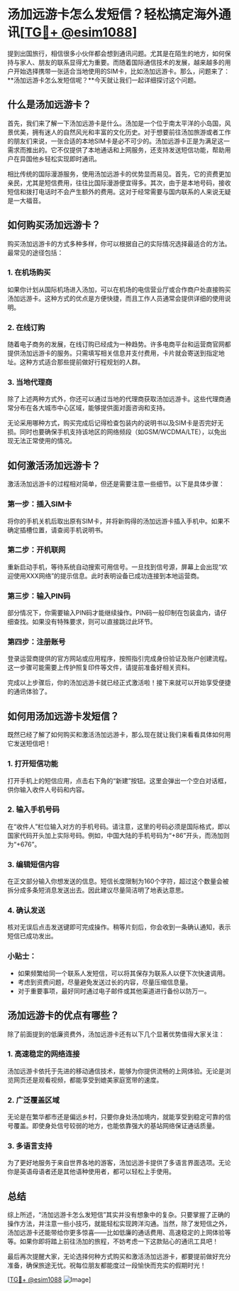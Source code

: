 # 汤加远游卡怎么发短信？轻松搞定海外通讯[[TG💪+ @esim1088](https://t.me/s/esim1088)]

提到出国旅行，相信很多小伙伴都会想到通讯问题。尤其是在陌生的地方，如何保持与家人、朋友的联系显得尤为重要。而随着国际通信技术的发展，越来越多的用户开始选择携带一张适合当地使用的SIM卡，比如汤加远游卡。那么，问题来了：**汤加远游卡怎么发短信呢？**今天就让我们一起详细探讨这个问题。

## 什么是汤加远游卡？

首先，我们来了解一下汤加远游卡是什么。汤加是一个位于南太平洋的小岛国，风景优美，拥有迷人的自然风光和丰富的文化历史。对于想要前往汤加旅游或者工作的朋友们来说，一张合适的本地SIM卡是必不可少的。汤加远游卡正是为满足这一需求而推出的。它不仅提供了本地通话和上网服务，还支持发送短信功能，帮助用户在异国他乡轻松实现即时通讯。

相比传统的国际漫游服务，使用汤加远游卡的优势显而易见。首先，它的资费更加亲民，尤其是短信费用，往往比国际漫游便宜得多。其次，由于是本地号码，接收短信和拨打电话时不会产生额外的费用。这对于经常需要与国内联系的人来说无疑是一大福音。

## 如何购买汤加远游卡？

购买汤加远游卡的方式多种多样，你可以根据自己的实际情况选择最适合的方法。最常见的途径包括：

### 1. 在机场购买
如果你计划从国际机场进入汤加，可以在机场的电信营业厅或合作商户处直接购买汤加远游卡。这种方式的优点是方便快捷，而且工作人员通常会提供详细的使用说明。

### 2. 在线订购
随着电子商务的发展，在线订购已经成为一种趋势。许多电商平台和运营商官网都提供汤加远游卡的服务。只需填写相关信息并支付费用，卡片就会寄送到指定地址。这种方式适合那些提前做好行程规划的人群。

### 3. 当地代理商
除了上述两种方式外，你还可以通过当地的代理商获取汤加远游卡。这些代理商通常分布在各大城市中心区域，能够提供面对面咨询和支持。

无论采用哪种方式，购买完成后记得检查包装内的说明书以及SIM卡是否完好无损。同时也要确保手机支持该地区的网络频段（如GSM/WCDMA/LTE），以免出现无法正常使用的情况。

## 如何激活汤加远游卡？

激活汤加远游卡的过程相对简单，但还是需要注意一些细节。以下是具体步骤：

### 第一步：插入SIM卡
将你的手机关机后取出原有SIM卡，并将新购得的汤加远游卡插入手机中。如果不确定插槽位置，请查阅手机说明书。

### 第二步：开机联网
重新启动手机，等待系统自动搜索可用信号。一旦找到信号源，屏幕上会出现“欢迎使用XXX网络”的提示信息。此时表明设备已成功连接到本地运营商。

### 第三步：输入PIN码
部分情况下，你需要输入PIN码才能继续操作。PIN码一般印制在包装盒内，请仔细查找。如果没有特殊要求，则可以直接跳过此环节。

### 第四步：注册账号
登录运营商提供的官方网站或应用程序，按照指引完成身份验证及账户创建流程。这一步骤可能需要上传护照复印件等文件，请提前准备好相关资料。

完成以上步骤后，你的汤加远游卡就已经正式激活啦！接下来就可以开始享受便捷的通讯体验了。

## 如何用汤加远游卡发短信？

既然已经了解了如何购买和激活汤加远游卡，那么现在就让我们来看看具体如何用它发送短信吧！

### 1. 打开短信功能
打开手机上的短信应用，点击右下角的“新建”按钮。这里会弹出一个空白对话框，供你输入收件人号码和内容。

### 2. 输入手机号码
在“收件人”栏位输入对方的手机号码。请注意，这里的号码必须是国际格式，即以国家代码开头加上实际号码。例如，中国大陆的手机号码为“+86”开头，而汤加则为“+676”。

### 3. 编辑短信内容
在正文部分输入你想发送的信息。短信长度限制为160个字符，超过这个数量会被拆分成多条短消息发送出去。因此建议尽量简洁明了地表达意思。

### 4. 确认发送
核对无误后点击发送键即可完成操作。稍等片刻后，你会收到一条确认通知，表示短信已成功发出。

### 小贴士：
- 如果频繁给同一个联系人发短信，可以将其保存为联系人以便下次快速调用。
- 考虑到资费问题，尽量避免发送过长的内容，尽量压缩信息量。
- 对于重要事项，最好同时通过电子邮件或其他渠道进行备份以防万一。

## 汤加远游卡的优点有哪些？

除了前面提到的低廉资费外，汤加远游卡还有以下几个显著优势值得大家关注：

### 1. 高速稳定的网络连接
汤加远游卡依托于先进的移动通信技术，能够为你提供流畅的上网体验。无论是浏览网页还是观看视频，都能享受到媲美家庭宽带的速度。

### 2. 广泛覆盖区域
无论是在繁华都市还是偏远乡村，只要你身处汤加境内，就能享受到稳定可靠的信号覆盖。即使身处信号较弱的地方，也能依靠强大的基站网络保证通话质量。

### 3. 多语言支持
为了更好地服务于来自世界各地的游客，汤加远游卡提供了多语言界面选项。无论你是英语母语者还是其他语种使用者，都可以轻松上手使用。

## 总结

综上所述，“汤加远游卡怎么发短信”其实并没有想象中的复杂。只要掌握了正确的操作方法，并注意一些小技巧，就能轻松实现跨洋沟通。当然，除了发短信之外，汤加远游卡还能带给你更多惊喜——比如低廉的通话费用、高速稳定的上网体验等等。如果你即将踏上前往汤加的旅程，不妨考虑一下这款贴心的通讯工具吧！

最后再次提醒大家，无论选择何种方式购买和激活汤加远游卡，都要提前做好充分准备，确保旅途无忧。祝每位朋友都能度过一段愉快而充实的假期时光！

[[TG💪+ @esim1088](https://t.me/s/esim1088) ![Image](https://i.postimg.cc/4NQfJmqS/Snipaste-2025-05-13-00-14-12.png)]